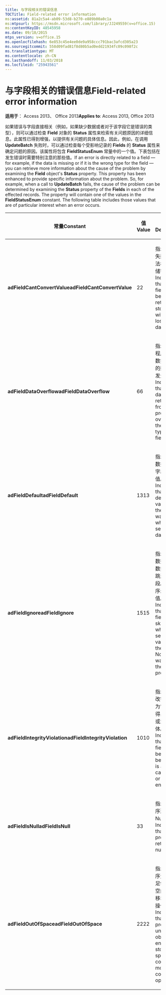 ```yaml
---
title: 与字段相关的错误信息
TOCTitle: Field-related error information
ms:assetid: 81a2c5a4-ab09-53d8-b270-e889b00a0c1a
ms:mtpsurl: https://msdn.microsoft.com/library/JJ249559(v=office.15)
ms:contentKeyID: 48545958
ms.date: 09/18/2015
mtps_version: v=office.15
ms.openlocfilehash: 6e853c45e4ee0de9a958ccc791bac3afcd305a23
ms.sourcegitcommit: 558d09fad81f8d80b5ad0edd21934fc09c098f2c
ms.translationtype: MT
ms.contentlocale: zh-CN
ms.lasthandoff: 11/03/2018
ms.locfileid: "25943561"
---
```

# <a name="field-related-error-information"></a><span data-ttu-id="5e8b4-102">与字段相关的错误信息</span><span class="sxs-lookup"><span data-stu-id="5e8b4-102">Field-related error information</span></span>


<span data-ttu-id="5e8b4-103">**适用于**： Access 2013、 Office 2013</span><span class="sxs-lookup"><span data-stu-id="5e8b4-103">**Applies to**: Access 2013, Office 2013</span></span>

<span data-ttu-id="5e8b4-p101">如果错误与字段直接相关（例如，如果缺少数据或者对于该字段它是错误的类型），则可以通过检查 **Field** 对象的 **Status** 属性来检索有关问题原因的详细信息。此属性已得到增强，以提供有关问题的具体信息。因此，例如，在调用 **UpdateBatch** 失败时，可以通过检查每个受影响记录的 **Fields** 的 **Status** 属性来确定问题的原因。该属性将包含 **FieldStatusEnum** 常量中的一个值。下表包括在发生错误时需要特别注意的那些值。</span><span class="sxs-lookup"><span data-stu-id="5e8b4-p101">If an error is directly related to a field — for example, if the data is missing or if it is the wrong type for the field — you can retrieve more information about the cause of the problem by examining the **Field** object's **Status** property. This property has been enhanced to provide specific information about the problem. So, for example, when a call to **UpdateBatch** fails, the cause of the problem can be determined by examining the **Status** property of the **Fields** in each of the effected records. The property will contain one of the values in the **FieldStatusEnum** constant. The following table includes those values that are of particular interest when an error occurs.</span></span>

<table>
<colgroup>
<col style="width: 33%" />
<col style="width: 33%" />
<col style="width: 33%" />
</colgroup>
<thead>
<tr class="header">
<th><p><span data-ttu-id="5e8b4-109">常量</span><span class="sxs-lookup"><span data-stu-id="5e8b4-109">Constant</span></span></p></th>
<th><p><span data-ttu-id="5e8b4-110">值</span><span class="sxs-lookup"><span data-stu-id="5e8b4-110">Value</span></span></p></th>
<th><p><span data-ttu-id="5e8b4-111">说明</span><span class="sxs-lookup"><span data-stu-id="5e8b4-111">Description</span></span></p></th>
</tr>
</thead>
<tbody>
<tr class="odd">
<td><p><span data-ttu-id="5e8b4-112"><strong>adFieldCantConvertValue</strong></span><span class="sxs-lookup"><span data-stu-id="5e8b4-112"><strong>adFieldCantConvertValue</strong></span></span></p></td>
<td><p><span data-ttu-id="5e8b4-113">2</span><span class="sxs-lookup"><span data-stu-id="5e8b4-113">2</span></span></p></td>
<td><p><span data-ttu-id="5e8b4-114">指示由于丢失数据而无法检索或存储字段。</span><span class="sxs-lookup"><span data-stu-id="5e8b4-114">Indicates that the field cannot be retrieved or stored without loss of data.</span></span></p></td>
</tr>
<tr class="even">
<td><p><span data-ttu-id="5e8b4-115"><strong>adFieldDataOverflow</strong></span><span class="sxs-lookup"><span data-stu-id="5e8b4-115"><strong>adFieldDataOverflow</strong></span></span></p></td>
<td><p><span data-ttu-id="5e8b4-116">6</span><span class="sxs-lookup"><span data-stu-id="5e8b4-116">6</span></span></p></td>
<td><p><span data-ttu-id="5e8b4-117">指示从提供程序返回的数据使字段的数据类型发生溢出。</span><span class="sxs-lookup"><span data-stu-id="5e8b4-117">Indicates that the data returned from the provider overflowed the data type of the field.</span></span></p></td>
</tr>
<tr class="odd">
<td><p><span data-ttu-id="5e8b4-118"><strong>adFieldDefault</strong></span><span class="sxs-lookup"><span data-stu-id="5e8b4-118"><strong>adFieldDefault</strong></span></span></p></td>
<td><p><span data-ttu-id="5e8b4-119">13</span><span class="sxs-lookup"><span data-stu-id="5e8b4-119">13</span></span></p></td>
<td><p><span data-ttu-id="5e8b4-120">指示在设置数据时使用字段的默认值。</span><span class="sxs-lookup"><span data-stu-id="5e8b4-120">Indicates that the default value for the field was used when setting data.</span></span></p></td>
</tr>
<tr class="even">
<td><p><span data-ttu-id="5e8b4-121"><strong>adFieldIgnore</strong></span><span class="sxs-lookup"><span data-stu-id="5e8b4-121"><strong>adFieldIgnore</strong></span></span></p></td>
<td><p><span data-ttu-id="5e8b4-122">15</span><span class="sxs-lookup"><span data-stu-id="5e8b4-122">15</span></span></p></td>
<td><p><span data-ttu-id="5e8b4-p102">指示在设置数据源中的数据值时已跳过此字段。提供程序未设置值。</span><span class="sxs-lookup"><span data-stu-id="5e8b4-p102">Indicates that this field was skipped when setting data values in the source. No value was set by the provider.</span></span></p></td>
</tr>
<tr class="odd">
<td><p><span data-ttu-id="5e8b4-125"><strong>adFieldIntegrityViolation</strong></span><span class="sxs-lookup"><span data-stu-id="5e8b4-125"><strong>adFieldIntegrityViolation</strong></span></span></p></td>
<td><p><span data-ttu-id="5e8b4-126">10</span><span class="sxs-lookup"><span data-stu-id="5e8b4-126">10</span></span></p></td>
<td><p><span data-ttu-id="5e8b4-127">指示无法修改字段，因为它是计算得出的实体或派生实体。</span><span class="sxs-lookup"><span data-stu-id="5e8b4-127">Indicates that the field cannot be modified because it is a calculated or derived entity.</span></span></p></td>
</tr>
<tr class="even">
<td><p><span data-ttu-id="5e8b4-128"><strong>adFieldIsNull</strong></span><span class="sxs-lookup"><span data-stu-id="5e8b4-128"><strong>adFieldIsNull</strong></span></span></p></td>
<td><p><span data-ttu-id="5e8b4-129">3</span><span class="sxs-lookup"><span data-stu-id="5e8b4-129">3</span></span></p></td>
<td><p><span data-ttu-id="5e8b4-130">指示提供程序返回了 Null 值。</span><span class="sxs-lookup"><span data-stu-id="5e8b4-130">Indicates that the provider returned a null value.</span></span></p></td>
</tr>
<tr class="odd">
<td><p><span data-ttu-id="5e8b4-131"><strong>adFieldOutOfSpace</strong></span><span class="sxs-lookup"><span data-stu-id="5e8b4-131"><strong>adFieldOutOfSpace</strong></span></span></p></td>
<td><p><span data-ttu-id="5e8b4-132">22</span><span class="sxs-lookup"><span data-stu-id="5e8b4-132">22</span></span></p></td>
<td><p><span data-ttu-id="5e8b4-133">指示提供程序无法获取足够的存储空间来完成移动或复制操作。</span><span class="sxs-lookup"><span data-stu-id="5e8b4-133">Indicates that the provider is unable to obtain enough storage space to complete a move or copy operation.</span></span></p></td>
</tr>
</tbody>
</table>

